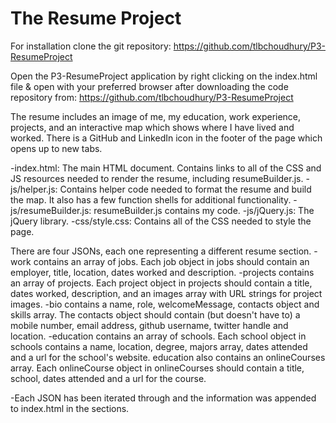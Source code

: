 # The Resume Project

For installation clone the git repository: https://github.com/tlbchoudhury/P3-ResumeProject

Open the P3-ResumeProject application by right clicking on the index.html file & open with your preferred browser after downloading the code repository from: https://github.com/tlbchoudhury/P3-ResumeProject

The resume includes an image of me, my education, work experience, projects, and an interactive map which shows where I have lived and worked. There is a GitHub and LinkedIn icon in the footer of the page which opens up to new tabs.  

-index.html: The main HTML document. Contains links to all of the CSS and JS resources needed to render the resume, including resumeBuilder.js.
-js/helper.js: Contains helper code needed to format the resume and build the map. It also has a few function shells for additional functionality. 
-js/resumeBuilder.js: resumeBuilder.js contains my code.
-js/jQuery.js: The jQuery library.
-css/style.css: Contains all of the CSS needed to style the page.

There are four JSONs, each one representing a different resume section.
-work contains an array of jobs. Each job object in jobs should contain an employer, title, location, dates worked and description.
-projects contains an array of projects. Each project object in projects should contain a title, dates worked, description, and an images array with URL strings for project images.
-bio contains a name, role, welcomeMessage, contacts object and skills array. The contacts object should contain (but doesn't have to) a mobile number, email address, github username, twitter handle and location.
-education contains an array of schools. Each school object in schools contains a name, location, degree, majors array, dates attended and a url for the school's website. education also contains an onlineCourses array. Each onlineCourse object in onlineCourses should contain a title, school, dates attended and a url for the course.

-Each JSON has been iterated through and the information was appended to index.html in the sections.
